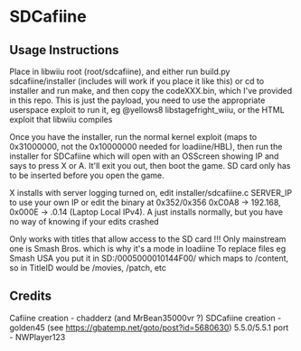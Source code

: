 # SDCafiine
## Usage Instructions
Place in libwiiu root (root/sdcafiine), and either run build.py sdcafiine/installer (includes will work if you place it like this)
or cd to installer and run make, and then copy the codeXXX.bin, which I've provided in this repo. This is just the payload, you
need to use the appropriate userspace exploit to run it, eg @yellows8 libstagefright_wiiu, or the HTML exploit that libwiiu compiles

Once you have the installer, run the normal kernel exploit (maps to 0x31000000, not the 0x10000000 needed for loadiine/HBL), then
run the installer for SDCafiine which will open with an OSScreen showing IP and says to press X or A. It'll exit you out, then boot
the game. SD card only has to be inserted before you open the game.

X installs with server logging turned on, edit installer/sdcafiine.c SERVER_IP to use your own IP or edit the binary at 0x352/0x356
0xC0A8 -> 192.168, 0x000E -> .0.14 (Laptop Local IPv4). A just installs normally, but you have no way of knowing if your edits crashed

Only works with titles that allow access to the SD card !!! Only mainstream one is Smash Bros. which is why it's a mode in loadiine
To replace files eg Smash USA you put it in SD:/0005000010144F00/ which maps to /content, so in TitleID would be /movies, /patch, etc

## Credits
Cafiine creation - chadderz (and MrBean35000vr ?)
SDCafiine creation - golden45 (see https://gbatemp.net/goto/post?id=5680630)
5.5.0/5.5.1 port - NWPlayer123
